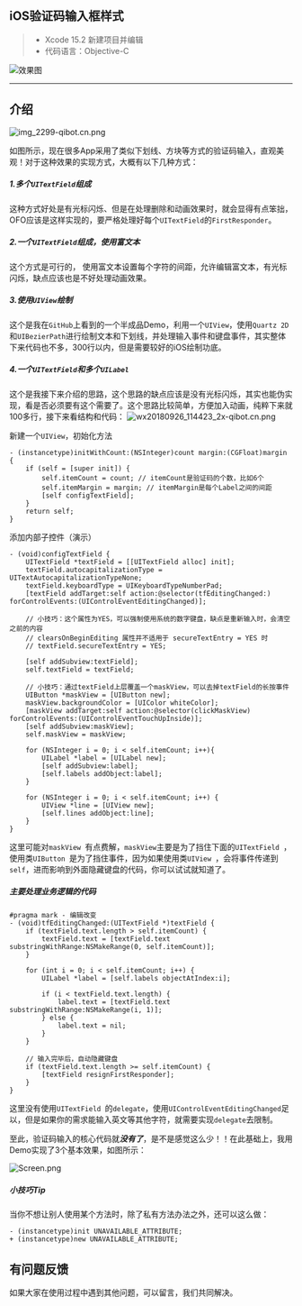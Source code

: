 ## iOS验证码输入框样式

> * Xcode 15.2 新建项目并编辑
> * 代码语言：Objective-C

![效果图](https://upload-images.jianshu.io/upload_images/855108-da661909e6280eb2.png?imageMogr2/auto-orient/strip%7CimageView2/2/w/1240)

----

## 介绍

![img_2299-qibot.cn.png](https://upload-images.jianshu.io/upload_images/855108-f5c9f906ea6467dd.png?imageMogr2/auto-orient/strip%7CimageView2/2/w/1240)

如图所示，现在很多App采用了类似下划线、方块等方式的验证码输入，直观美观！对于这种效果的实现方式，大概有以下几种方式：
##### 1.多个`UITextField`组成
这种方式好处是有光标闪烁、但是在处理删除和动画效果时，就会显得有点笨拙，OFO应该是这样实现的，要严格处理好每个`UITextField`的`FirstResponder`。
##### 2.一个`UITextField`组成，使用富文本
这个方式是可行的， 使用富文本设置每个字符的间距，允许编辑富文本，有光标闪烁，缺点应该也是不好处理动画效果。
##### 3.使用`UIView`绘制
这个是我在`GitHub`上看到的一个半成品Demo，利用一个`UIView`，使用`Quartz 2D`和`UIBezierPath`进行绘制文本和下划线，并处理输入事件和键盘事件，其实整体下来代码也不多，300行以内，但是需要较好的iOS绘制功底。
##### 4.一个`UITextField`和多个`UILabel`
这个是我接下来介绍的思路，这个思路的缺点应该是没有光标闪烁，其实也能伪实现，看是否必须要有这个需要了。这个思路比较简单，方便加入动画，纯粹下来就100多行，接下来看结构和代码：
![wx20180926_114423_2x-qibot.cn.png](https://upload-images.jianshu.io/upload_images/855108-1a2a12e3e3c0df88.png?imageMogr2/auto-orient/strip%7CimageView2/2/w/1240)

新建一个`UIView`，初始化方法
```
- (instancetype)initWithCount:(NSInteger)count margin:(CGFloat)margin {
    if (self = [super init]) {
        self.itemCount = count; // itemCount是验证码的个数，比如6个
        self.itemMargin = margin; // itemMargin是每个Label之间的间距
        [self configTextField];
    }
    return self;
}
```
添加内部子控件（演示）
```
- (void)configTextField {
    UITextField *textField = [[UITextField alloc] init];
    textField.autocapitalizationType = UITextAutocapitalizationTypeNone;
    textField.keyboardType = UIKeyboardTypeNumberPad;
    [textField addTarget:self action:@selector(tfEditingChanged:) forControlEvents:(UIControlEventEditingChanged)];
    
    // 小技巧：这个属性为YES，可以强制使用系统的数字键盘，缺点是重新输入时，会清空之前的内容
    // clearsOnBeginEditing 属性并不适用于 secureTextEntry = YES 时
    // textField.secureTextEntry = YES;
    
    [self addSubview:textField];
    self.textField = textField;
    
    // 小技巧：通过textField上层覆盖一个maskView，可以去掉textField的长按事件
    UIButton *maskView = [UIButton new];
    maskView.backgroundColor = [UIColor whiteColor];
    [maskView addTarget:self action:@selector(clickMaskView) forControlEvents:(UIControlEventTouchUpInside)];
    [self addSubview:maskView];
    self.maskView = maskView;
    
    for (NSInteger i = 0; i < self.itemCount; i++){
        UILabel *label = [UILabel new];
        [self addSubview:label];
        [self.labels addObject:label];
    }
    
    for (NSInteger i = 0; i < self.itemCount; i++) {
        UIView *line = [UIView new];
        [self.lines addObject:line];
    }
}
```
这里可能对`maskView `有点费解，`maskView`主要是为了挡住下面的`UITextField `，使用类`UIButton `是为了挡住事件，因为如果使用类`UIView `，会将事件传递到`self`，进而影响到外面隐藏键盘的代码，你可以试试就知道了。

##### 主要处理业务逻辑的代码

```
#pragma mark - 编辑改变
- (void)tfEditingChanged:(UITextField *)textField {
    if (textField.text.length > self.itemCount) {
        textField.text = [textField.text substringWithRange:NSMakeRange(0, self.itemCount)];
    }
    
    for (int i = 0; i < self.itemCount; i++) {
        UILabel *label = [self.labels objectAtIndex:i];
        
        if (i < textField.text.length) {
            label.text = [textField.text substringWithRange:NSMakeRange(i, 1)];
        } else {
            label.text = nil;
        }
    }
    
    // 输入完毕后，自动隐藏键盘
    if (textField.text.length >= self.itemCount) {
        [textField resignFirstResponder];
    }
}
```
这里没有使用`UITextField `的`delegate`，使用`UIControlEventEditingChanged`足以，但是如果你的需求能输入英文等其他字符，就需要实现`delegate`去限制。

至此，验证码输入的核心代码就***没有了***，是不是感觉这么少！！在此基础上，我用Demo实现了3个基本效果，如图所示：

![Screen.png](https://upload-images.jianshu.io/upload_images/855108-da661909e6280eb2.png?imageMogr2/auto-orient/strip%7CimageView2/2/w/1240)


##### 小技巧Tip
当你不想让别人使用某个方法时，除了私有方法办法之外，还可以这么做：
```
- (instancetype)init UNAVAILABLE_ATTRIBUTE;
+ (instancetype)new UNAVAILABLE_ATTRIBUTE;
```

## 有问题反馈
如果大家在使用过程中遇到其他问题，可以留言，我们共同解决。